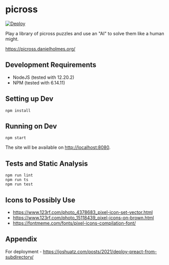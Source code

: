# picross

[![Deploy](https://github.com/danielholmes/picross/actions/workflows/deploy.yml/badge.svg)](https://github.com/danielholmes/picross/actions/workflows/deploy.yml)

Play a library of picross puzzles and use an "AI" to solve them like a human might.

<https://picross.danielholmes.org/>


## Development Requirements

 - NodeJS (tested with 12.20.2)
 - NPM (tested with 6.14.11)


## Setting up Dev

`npm install`


## Running on Dev

`npm start`

The site will be available on <http://localhost:8080>.


## Tests and Static Analysis

```
npm run lint
npm run ts
npm run test
```


## Icons to Possibly Use

 - https://www.123rf.com/photo_4378683_pixel-icon-set-vector.html
 - https://www.123rf.com/photo_15118439_pixel-icons-on-brown.html
 - https://fontmeme.com/fonts/pixel-icons-compilation-font/
 

## Appendix

For deployment - <https://joshuatz.com/posts/2021/deploy-preact-from-subdirectory/>
